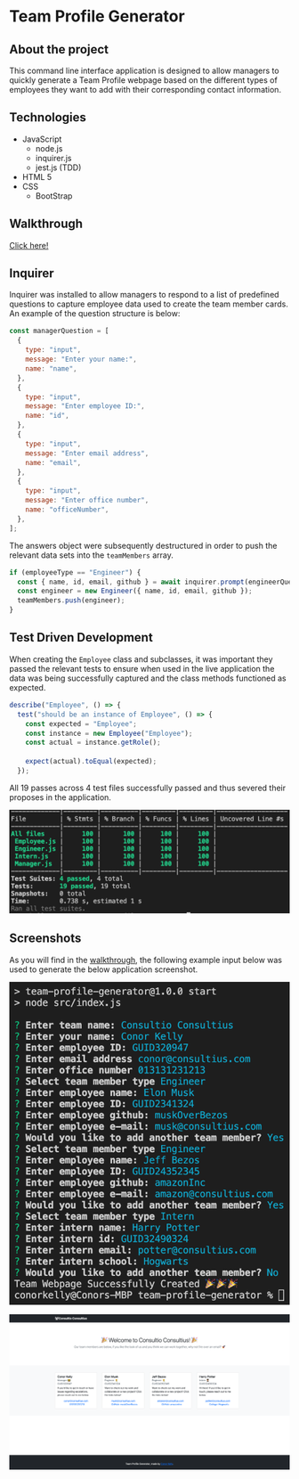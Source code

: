 # Team Profile Generator

## About the project

This command line interface application is designed to allow managers to quickly generate a Team Profile webpage based on the different types of employees they want to add with their corresponding contact information.

## Technologies

- JavaScript
  - node.js
  - inquirer.js
  - jest.js (TDD)
- HTML 5
- CSS
  - BootStrap

## Walkthrough

[Click here!](https://drive.google.com/drive/folders/1zaPQcu1q1uCcHMuSMjucVyZxd6Ms_L87?usp=sharing)

## Inquirer

Inquirer was installed to allow managers to respond to a list of predefined questions to capture employee data used to create the team member cards. An example of the question structure is below:

```javascript
const managerQuestion = [
  {
    type: "input",
    message: "Enter your name:",
    name: "name",
  },
  {
    type: "input",
    message: "Enter employee ID:",
    name: "id",
  },
  {
    type: "input",
    message: "Enter email address",
    name: "email",
  },
  {
    type: "input",
    message: "Enter office number",
    name: "officeNumber",
  },
];
```

The answers object were subsequently destructured in order to push the relevant data sets into the `teamMembers` array.

```javascript
if (employeeType == "Engineer") {
  const { name, id, email, github } = await inquirer.prompt(engineerQuestions);
  const engineer = new Engineer({ name, id, email, github });
  teamMembers.push(engineer);
}
```

## Test Driven Development

When creating the `Employee` class and subclasses, it was important they passed the relevant tests to ensure when used in the live application the data was being successfully captured and the class methods functioned as expected.

```javascript
describe("Employee", () => {
  test("should be an instance of Employee", () => {
    const expected = "Employee";
    const instance = new Employee("Employee");
    const actual = instance.getRole();

    expect(actual).toEqual(expected);
  });
```

All 19 passes across 4 test files successfully passed and thus severed their proposes in the application.

![tests](./docs/tests.png)

## Screenshots

As you will find in the [walkthrough](https://drive.google.com/drive/folders/1zaPQcu1q1uCcHMuSMjucVyZxd6Ms_L87?usp=sharing), the following example input below was used to generate the below application screenshot.

![input](./docs/screenshot-cli-questions.png)

![output](./docs/screnshot-app.png)

